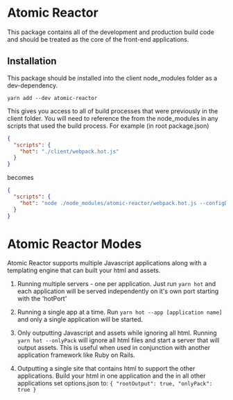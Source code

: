 # Atomic Reactor
This package contains all of the development and production build code and should be treated as the core of the front-end applications.

## Installation
This package should be installed into the client node_modules folder as a dev-dependency.

`yarn add --dev atomic-reactor`

This gives you access to all of build processes that were previously in the client folder. You will need to reference the from the node_modules in any scripts that used the build process. For example (in root package.json)

```Json
{
  "scripts": {
    "hot": "./client/webpack.hot.js"
  }
}
```
becomes

```Json
{
  "scripts": {
    "hot": "node ./node_modules/atomic-reactor/webpack.hot.js --configDir=client/config"
  }
}
```

# Atomic Reactor Modes
Atomic Reactor supports multiple Javascript applications along with a templating engine that can built your html and assets.

1. Running multiple servers - one per application. Just run `yarn hot` and each application will be served independently on it's own
port starting with the 'hotPort'

2. Running a single app at a time. Run `yarn hot --app [application name]` and only a single application will be started.

3. Only outputting Javascript and assets while ignoring all html. Running `yarn hot --onlyPack` will ignore all html files
and start a server that will output assets. This is useful when used in conjunction with another application framework
like Ruby on Rails.

4. Outputting a single site that contains html to support the other applications. Build your html in one application and the
in all other applications set options.json to:
`
{
  "rootOutput": true,
  "onlyPack": true
}
`

